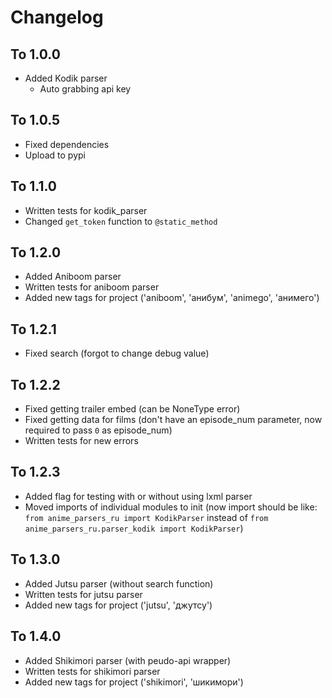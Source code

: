 # Changelog

## To 1.0.0
- Added Kodik parser
    * Auto grabbing api key

## To 1.0.5
- Fixed dependencies
- Upload to pypi

## To 1.1.0
- Written tests for kodik_parser
- Changed `get_token` function to `@static_method`

## To 1.2.0
- Added Aniboom parser
- Written tests for aniboom parser
- Added new tags for project ('aniboom', 'анибум', 'animego', 'анимего')

## To 1.2.1
- Fixed search (forgot to change debug value)

## To 1.2.2
- Fixed getting trailer embed (can be NoneType error)
- Fixed getting data for films (don't have an episode_num parameter, now required to pass `0` as episode_num)
- Written tests for new errors

## To 1.2.3
- Added flag for testing with or without using lxml parser
- Moved imports of individual modules to init (now import should be like: `from anime_parsers_ru import KodikParser` instead of `from anime_parsers_ru.parser_kodik import KodikParser`)

## To 1.3.0
- Added Jutsu parser (without search function)
- Written tests for jutsu parser
- Added new tags for project ('jutsu', 'джутсу')

## To 1.4.0
- Added Shikimori parser (with peudo-api wrapper)
- Written tests for shikimori parser
- Added new tags for project ('shikimori', 'шикимори')